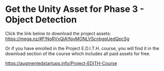 # Get the Unity Asset for Phase 3 - Object Detection

Click the link below to download the project assets:
https://mega.nz/#F!NoRVxQiA!fpvMONLVScnbgqUedQpcSg

Or if you have enrolled in the Project E.D.I.T.H. course, you will find it in the download section of the course which includes all paid assets for free.

https://augmentedstartups.info/Project-EDITH-Course 
